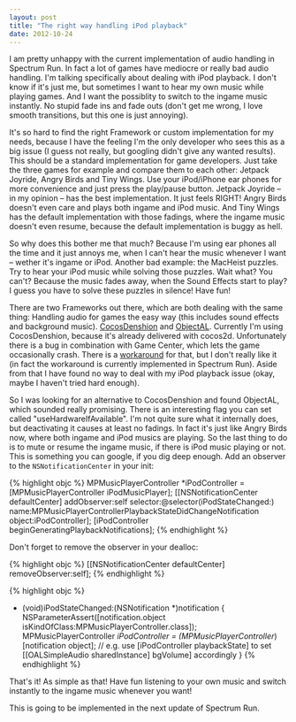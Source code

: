 ```yaml
---
layout: post
title: "The right way handling iPod playback"
date: 2012-10-24
---
```

I am pretty unhappy with the current implementation of audio handling in Spectrum Run. In fact a lot of games have mediocre or really bad audio handling. I'm talking specifically about dealing with iPod playback. I don't know if it's just me, but sometimes I want to hear my own music while playing games. And I want the possiblity to switch to the ingame music instantly. No stupid fade ins and fade outs (don't get me wrong, I love smooth transitions, but this one is just annoying).

It's so hard to find the right Framework or custom implementation for my needs, because I have the feeling I'm the only developer who sees this as a big issue (I guess not really, but googling didn't give any wanted results). This should be a standard implementation for game developers. Just take the three games for example and compare them to each other: Jetpack Joyride, Angry Birds and Tiny Wings. Use your iPod/iPhone ear phones for more convenience and just press the play/pause button. Jetpack Joyride – in my opinion – has the best implementation. It just feels RIGHT! Angry Birds doesn't even care and plays both ingame and iPod music. And Tiny Wings has the default implementation with those fadings, where the ingame music doesn't even resume, because the default implementation is buggy as hell.

So why does this bother me that much? Because I'm using ear phones all the time and it just annoys me, when I can't hear the music whenever I want – wether it's ingame or iPod. Another bad example: the MacHeist puzzles. Try to hear your iPod music while solving those puzzles. Wait what? You can't? Because the music fades away, when the Sound Effects start to play? I guess you have to solve these puzzles in silence! Have fun!

There are two Frameworks out there, which are both dealing with the same thing: Handling audio for games the easy way (this includes sound effects and background music). [CocosDenshion][cocosdenshion] and [ObjectAL][objectal]. Currently I'm using CocosDenshion, because it's already delivered with cocos2d. Unfortunately there is a bug in combination with Game Center, which lets the game occasionally crash. There is a [workaround][workaround] for that, but I don't really like it (in fact the workaround is currently implemented in Spectrum Run). Aside from that I have found no way to deal with my iPod playback issue (okay, maybe I haven't tried hard enough).

So I was looking for an alternative to CocosDenshion and found ObjectAL, which sounded really promising. There is an interesting flag you can set called "useHardwareIfAvailable". I'm not quite sure what it internally does, but deactivating it causes at least no fadings. In fact it's just like Angry Birds now, where both ingame and iPod musics are playing. So the last thing to do is to mute or resume the ingame music, if there is iPod music playing or not. This is something you can google, if you dig deep enough. Add an observer to the `NSNotificationCenter` in your init:

{% highlight objc %}
MPMusicPlayerController *iPodController = [MPMusicPlayerController iPodMusicPlayer];
[[NSNotificationCenter defaultCenter] addObserver:self selector:@selector(iPodStateChanged:) name:MPMusicPlayerControllerPlaybackStateDidChangeNotification object:iPodController];
[iPodController beginGeneratingPlaybackNotifications];
{% endhighlight %}

Don't forget to remove the observer in your dealloc:

{% highlight objc %}
[[NSNotificationCenter defaultCenter] removeObserver:self];
{% endhighlight %}

{% highlight objc %}
- (void)iPodStateChanged:(NSNotification *)notification {
  NSParameterAssert([notification.object isKindOfClass:MPMusicPlayerController.class]);
  MPMusicPlayerController *iPodController = (MPMusicPlayerController*)[notification object];
  // e.g. use [iPodController playbackState] to set [[OALSimpleAudio sharedInstance] bgVolume] accordingly
}
{% endhighlight %}

That's it! As simple as that! Have fun listening to your own music and switch instantly to the ingame music whenever you want!

This is going to be implemented in the next update of Spectrum Run.

[cocosdenshion]: http://www.cocos2d-iphone.org/wiki/doku.php/cocosdenshion:faq "CocosDenshion"
[objectal]: http://kstenerud.github.io/ObjectAL-for-iPhone/ "ObjectAL"
[workaround]: http://www.cocos2d-iphone.org/forum/topic/21909 "Crash on become active - iOS5 sound related?"
